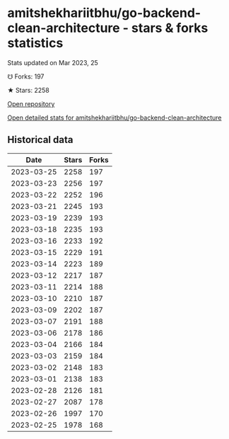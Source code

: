 # amitshekhariitbhu/go-backend-clean-architecture - stars & forks statistics

Stats updated on Mar 2023, 25

☋ Forks: 197

★ Stars: 2258

[Open repository](https://github.com/amitshekhariitbhu/go-backend-clean-architecture)

[Open detailed stats for amitshekhariitbhu/go-backend-clean-architecture](https://reviewgithub.com/rep/amitshekhariitbhu/go-backend-clean-architecture)

## Historical data
| Date | Stars | Forks |
|------|-------|-------|
| 2023-03-25 | 2258 | 197 | 
| 2023-03-23 | 2256 | 197 | 
| 2023-03-22 | 2252 | 196 | 
| 2023-03-21 | 2245 | 193 | 
| 2023-03-19 | 2239 | 193 | 
| 2023-03-18 | 2235 | 193 | 
| 2023-03-16 | 2233 | 192 | 
| 2023-03-15 | 2229 | 191 | 
| 2023-03-14 | 2223 | 189 | 
| 2023-03-12 | 2217 | 187 | 
| 2023-03-11 | 2214 | 188 | 
| 2023-03-10 | 2210 | 187 | 
| 2023-03-09 | 2202 | 187 | 
| 2023-03-07 | 2191 | 188 | 
| 2023-03-06 | 2178 | 186 | 
| 2023-03-04 | 2166 | 184 | 
| 2023-03-03 | 2159 | 184 | 
| 2023-03-02 | 2148 | 183 | 
| 2023-03-01 | 2138 | 183 | 
| 2023-02-28 | 2126 | 181 | 
| 2023-02-27 | 2087 | 178 | 
| 2023-02-26 | 1997 | 170 | 
| 2023-02-25 | 1978 | 168 | 

